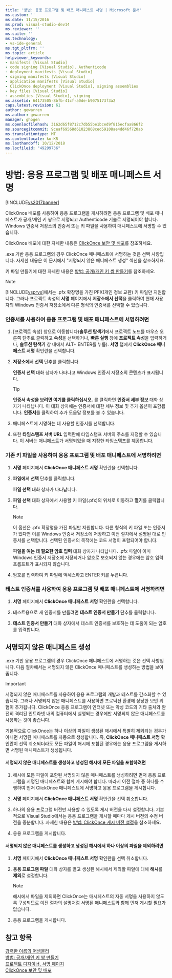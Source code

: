 ```yaml
---
title: '방법: 응용 프로그램 및 배포 매니페스트 서명 | Microsoft 문서'
ms.custom: ''
ms.date: 11/15/2016
ms.prod: visual-studio-dev14
ms.reviewer: ''
ms.suite: ''
ms.technology:
- vs-ide-general
ms.tgt_pltfrm: ''
ms.topic: article
helpviewer_keywords:
- manifests [Visual Studio]
- code signing [Visual Studio], Authenticode
- deployment manifests [Visual Studio]
- signing manifests [Visual Studio]
- application manifests [Visual Studio]
- ClickOnce deployment [Visual Studio], signing assemblies
- key files [Visual Studio]
- assemblies [Visual Studio], signing
ms.assetid: 64173505-8bfb-41cf-a0de-b9075173f3a2
caps.latest.revision: 61
author: gewarren
ms.author: gewarren
manager: ghogen
ms.openlocfilehash: 3162d65f8712c7db55be1bced9f815ecfaa866f2
ms.sourcegitcommit: 9ceaf69568d61023868ced59108ae4dd46f720ab
ms.translationtype: MT
ms.contentlocale: ko-KR
ms.lasthandoff: 10/12/2018
ms.locfileid: "49299736"
---
```

# <a name="how-to-sign-application-and-deployment-manifests"></a>방법: 응용 프로그램 및 배포 매니페스트 서명
[!INCLUDE[vs2017banner](../includes/vs2017banner.md)]

ClickOnce 배포를 사용하여 응용 프로그램을 게시하려면 응용 프로그램 및 배포 매니페스트가 공개/개인 키 쌍으로 서명되고 Authenticode 기술로 서명되어야 합니다. Windows 인증서 저장소의 인증서 또는 키 파일을 사용하여 매니페스트에 서명할 수 있습니다.  
  
 ClickOnce 배포에 대한 자세한 내용은 [ClickOnce 보안 및 배포](../deployment/clickonce-security-and-deployment.md)를 참조하세요.  
  
 .exe 기반 응용 프로그램의 경우 ClickOnce 매니페스트에 서명하는 것은 선택 사항입니다. 자세한 내용은 이 문서에서 "서명되지 않은 매니페스트 생성" 섹션을 참조하세요.  
  
 키 파일 만들기에 대한 자세한 내용은 [방법: 공개/개인 키 쌍 만들기](http://msdn.microsoft.com/library/05026813-f3bd-4d7c-9e0b-fc588eb3d114)를 참조하세요.  
  
> [!NOTE]
>  [!INCLUDE[vsprvs](../includes/vsprvs-md.md)]에서는 .pfx 확장명을 가진 PFX(개인 정보 교환) 키 파일만 지원합니다. 그러나 프로젝트 속성의 **서명** 페이지에서 **저장소에서 선택**을 클릭하여 현재 사용자의 Windows 인증서 저장소에서 다른 형식의 인증서를 선택할 수 있습니다.  
  
### <a name="to-sign-application-and-deployment-manifests-using-a-certificate"></a>인증서를 사용하여 응용 프로그램 및 배포 매니페스트에 서명하려면  
  
1.  [프로젝트 속성] 창으로 이동합니다(**솔루션 탐색기**에서 프로젝트 노드를 마우스 오른쪽 단추로 클릭하고 **속성**을 선택하거나, **빠른 실행** 창에 **프로젝트 속성**을 입력하거나, **솔루션 탐색기** 창 내에서 ALT+ ENTER를 누름). **서명** 탭에서 **ClickOnce 매니페스트 서명** 확인란을 선택합니다.  
  
2.  **저장소에서 선택** 단추를 클릭합니다.  
  
     **인증서 선택** 대화 상자가 나타나고 Windows 인증서 저장소의 콘텐츠가 표시됩니다.  
  
    > [!TIP]
    >  **인증서 속성을 보려면 여기를 클릭하십시오.** 를 클릭하면 **인증서 세부 정보** 대화 상자가 나타납니다. 이 대화 상자에는 인증서에 대한 세부 정보 및 추가 옵션이 포함됩니다. **인증서**를 클릭하여 추가 도움말 정보를 볼 수 있습니다.  
  
3.  매니페스트에 서명하는 데 사용할 인증서를 선택합니다.  
  
4.  또한 **타임스탬프 서버 URL** 입력란에 타임스탬프 서버의 주소를 지정할 수 있습니다. 이 서버는 매니페스트가 서명되었을 때 지정한 타임스탬프를 제공합니다.  
  
### <a name="to-sign-application-and-deployment-manifests-using-an-existing-key-file"></a>기존 키 파일을 사용하여 응용 프로그램 및 배포 매니페스트에 서명하려면  
  
1.  **서명** 페이지에서 **ClickOnce 매니페스트 서명** 확인란을 선택합니다.  
  
2.  **파일에서 선택** 단추를 클릭합니다.  
  
     **파일 선택** 대화 상자가 나타납니다.  
  
3.  **파일 선택** 대화 상자에서 사용할 키 파일(.pfx)의 위치로 이동하고 **열기**를 클릭합니다.  
  
    > [!NOTE]
    >  이 옵션은 .pfx 확장명을 가진 파일만 지원합니다. 다른 형식의 키 파일 또는 인증서가 있다면 이를 Windows 인증서 저장소에 저장하고 이전 절차에서 설명된 대로 인증서를 선택합니다. 선택된 인증서의 목적에는 코드 서명이 포함되어야 합니다.  
  
     **파일을 여는 데 필요한 암호 입력** 대화 상자가 나타납니다. .pfx 파일이 이미 Windows 인증서 저장소에 저장되거나 암호로 보호되지 않는 경우에는 암호 입력 프롬프트가 표시되지 않습니다.  
  
4.  암호를 입력하여 키 파일에 액세스하고 ENTER 키를 누릅니다.  
  
### <a name="to-sign-application-and-deployment-manifests-using-a-test-certificate"></a>테스트 인증서를 사용하여 응용 프로그램 및 배포 매니페스트에 서명하려면  
  
1.  **서명** 페이지에서 **ClickOnce 매니페스트 서명** 확인란을 선택합니다.  
  
2.  테스트용으로 새 인증서를 만들려면 **테스트 인증서 만들기** 단추를 클릭합니다.  
  
3.  **테스트 인증서 만들기** 대화 상자에서 테스트 인증서를 보호하는 데 도움이 되는 암호를 입력합니다.  
  
## <a name="generating-unsigned-manifests"></a>서명되지 않은 매니페스트 생성  
 .exe 기반 응용 프로그램의 경우 ClickOnce 매니페스트에 서명하는 것은 선택 사항입니다. 다음 절차에서는 서명되지 않은 ClickOnce 매니페스트를 생성하는 방법을 보여 줍니다.  
  
> [!IMPORTANT]
>  서명되지 않은 매니페스트를 사용하여 응용 프로그램의 개발과 테스트를 간소화할 수 있습니다. 그러나 서명되지 않은 매니페스트를 사용하면 프로덕션 환경에 상당한 보안 위험이 추가됩니다. ClickOnce 응용 프로그램이 인터넷 또는 악성 코드의 기타 출처와 완전히 격리된 인트라넷 내의 컴퓨터에서 실행되는 경우에만 서명되지 않은 매니페스트를 사용하는 것이 좋습니다.  
  
 기본적으로 ClickOnce는 하나 이상의 파일이 생성된 해시에서 특별히 제외되는 경우가 아니면 서명된 매니페스트를 자동으로 생성합니다. 즉, **ClickOnce 매니페스트 서명** 확인란이 선택 취소되더라도 모든 파일이 해시에 포함된 경우에는 응용 프로그램을 게시하면 서명된 매니페스트가 생성됩니다.  
  
#### <a name="to-generate-unsigned-manifests-and-include-all-files-in-the-generated-hash"></a>서명되지 않은 매니페스트를 생성하고 생성된 해시에 모든 파일을 포함하려면  
  
1.  해시에 모든 파일이 포함된 서명되지 않은 매니페스트를 생성하려면 먼저 응용 프로그램을 서명된 매니페스트와 함께 게시해야 합니다. 따라서 이전 절차 중 하나를 수행하여 먼저 ClickOnce 매니페스트에 서명하고 응용 프로그램을 게시합니다.  
  
2.  **서명** 페이지에서 **ClickOnce 매니페스트 서명** 확인란을 선택 취소합니다.  
  
3.  하나의 응용 프로그램 버전만 사용할 수 있도록 게시 버전을 다시 설정합니다. 기본적으로 Visual Studio에서는 응용 프로그램을 게시할 때마다 게시 버전의 수정 버전을 증분합니다. 자세한 내용은 [방법: ClickOnce 게시 버전 설정](../deployment/how-to-set-the-clickonce-publish-version.md)을 참조하세요.  
  
4.  응용 프로그램을 게시합니다.  
  
#### <a name="to-generate-unsigned-manifests-and-exclude-one-or-more-files-from-the-generated-hash"></a>서명되지 않은 매니페스트를 생성하고 생성된 해시에서 하나 이상의 파일을 제외하려면  
  
1.  **서명** 페이지에서 **ClickOnce 매니페스트 서명** 확인란을 선택 취소합니다.  
  
2.  **응용 프로그램 파일** 대화 상자를 열고 생성된 해시에서 제외할 파일에 대해 **해시**를 **제외**로 설정합니다.  
  
    > [!NOTE]
    >  해시에서 파일을 제외하면 ClickOnce는 매시페스트의 자동 서명을 사용하지 않도록 구성되므로 이전 절차의 설명처럼 서명된 매니페스트와 함께 먼저 게시할 필요가 없습니다.  
  
3.  응용 프로그램을 게시합니다.  
  
## <a name="see-also"></a>참고 항목  
 [강력한 이름의 어셈블리](http://msdn.microsoft.com/library/d4a80263-f3e0-4d81-9b61-f0cbeae3797b)   
 [방법: 공개/개인 키 쌍 만들기](http://msdn.microsoft.com/library/05026813-f3bd-4d7c-9e0b-fc588eb3d114)   
 [프로젝트 디자이너, 서명 페이지](../ide/reference/signing-page-project-designer.md)   
 [ClickOnce 보안 및 배포](../deployment/clickonce-security-and-deployment.md)



